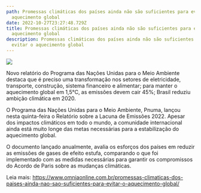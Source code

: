 ```yaml
---
path: Promessas climáticas dos países ainda não são suficientes para evitar o
  aquecimento global
date: 2022-10-27T23:27:48.729Z
title: Promessas climáticas dos países ainda não são suficientes para evitar o
  aquecimento global
description: Promessas climáticas dos países ainda não são suficientes para
  evitar o aquecimento global
---
```

<!--StartFragment-->

![](https://www.omniaonline.com.br/wp-content/uploads/2022/10/Site-LinkedIn-Facebook-2022-10-27T140009.924.png)

Novo relatório do Programa das Nações Unidas para o Meio Ambiente destaca que é preciso uma transformação nos setores de eletricidade, transporte, construção, sistema financeiro e alimentar; para manter o aquecimento global em 1,5°C, as emissões devem cair 45%; Brasil reduziu ambição climática em 2020.

O Programa das Nações Unidas para o Meio Ambiente, Pnuma, lançou nesta quinta-feira o Relatório sobre a Lacuna de Emissões 2022. Apesar dos impactos climáticos em todo o mundo, a comunidade internacional ainda está muito longe das metas necessárias para a estabilização do aquecimento global.

O documento lançado anualmente, avalia os esforços dos países em reduzir as emissões de gases de efeito estufa, comparando o que foi implementado com as medidas necessárias para garantir os compromissos do Acordo de Paris sobre as mudanças climáticas.

L﻿eia mais: https://www.omniaonline.com.br/promessas-climaticas-dos-paises-ainda-nao-sao-suficientes-para-evitar-o-aquecimento-global/

<!--EndFragment-->